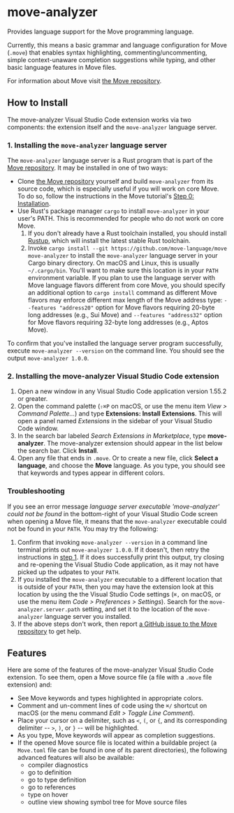 # move-analyzer

Provides language support for the Move programming language.

Currently, this means a basic grammar and language configuration for Move (`.move`) that enables
syntax highlighting, commenting/uncommenting, simple context-unaware completion suggestions while
typing, and other basic language features in Move files.

For information about Move visit [the Move repository](https://github.com/move-language/move).

## How to Install

The move-analyzer Visual Studio Code extension works via two components: the extension itself and
the `move-analyzer` language server.

### 1. Installing the `move-analyzer` language server<span id="Step1">

The `move-analyzer` language server is a Rust program that is part of the
[Move repository](https://github.com/move-language/move). It may be installed in one of two ways:

* Clone [the Move repository](https://github.com/move-language/move) yourself and build
   `move-analyzer` from its source code, which is especially useful if you will work on core Move.
   To do so, follow the instructions in the Move tutorial's
   [Step 0: Installation](https://github.com/move-language/move/tree/main/language/documentation/tutorial#step-0-installation).
* Use Rust's package manager `cargo` to install `move-analyzer` in your user's PATH. This
   is recommended for people who do not work on core Move.
   1. If you don't already have a Rust toolchain installed, you should install
      [Rustup](https://rustup.rs/), which will install the latest stable Rust toolchain.
   2. Invoke `cargo install --git https://github.com/move-language/move move-analyzer` to install the
      `move-analyzer` language server in your Cargo binary directory. On macOS and Linux, this is
      usually `~/.cargo/bin`. You'll want to make sure this location is in your `PATH` environment
      variable. If you plan to use the language server with Move language flavors different from core Move,
      you should specify an additional option to `cargo install` command as different Move flavors
      may enforce different max length of the Move address type: `--features "address20"` option for Move
      flavors requiring 20-byte long addresses (e.g., Sui Move) and `--features "address32"` option
      for Move flavors requiring 32-byte long addresses (e.g., Aptos Move).

To confirm that you've installed the language server program successfully, execute
`move-analyzer --version` on the command line. You should see the output `move-analyzer 1.0.0`.

### 2. Installing the move-analyzer Visual Studio Code extension

1. Open a new window in any Visual Studio Code application version 1.55.2 or greater.
2. Open the command palette (`⇧⌘P` on macOS, or use the menu item *View > Command Palette...*) and
   type **Extensions: Install Extensions**. This will open a panel named *Extensions* in the
   sidebar of your Visual Studio Code window.
3. In the search bar labeled *Search Extensions in Marketplace*, type **move-analyzer**. The
   move-analyzer extension should appear in the list below the search bar. Click **Install**.
4. Open any file that ends in `.move`. Or to create a new file, click **Select a language**, and
   choose the **Move** language. As you type, you should see that keywords and types appear in
   different colors.

### Troubleshooting

If you see an error message *language server executable 'move-analyzer' could not be found* in the
bottom-right of your Visual Studio Code screen when opening a Move file, it means that the
`move-analyzer` executable could not be found in your `PATH`. You may try the following:

1. Confirm that invoking `move-analyzer --version` in a command line terminal prints out
   `move-analyzer 1.0.0`. If it doesn't, then retry the instructions in [step 1](./Step1). If it
   does successfully print this output, try closing and re-opening the Visual Studio Code
   application, as it may not have picked up the udpates to your `PATH`.
2. If you installed the `move-analyzer` executable to a different location that is outside of your
   `PATH`, then you may have the extension look at this location by using the the Visual Studio Code
   settings (`⌘,` on macOS, or use the menu item *Code > Preferences > Settings*). Search for the
   `move-analyzer.server.path` setting, and set it to the location of the `move-analyzer` language
   server you installed.
3. If the above steps don't work, then report
   [a GitHub issue to the Move repository](https://github.com/move-language/move/issues) to get help.

## Features

Here are some of the features of the move-analyzer Visual Studio Code extension. To see them, open a
Move source file (a file with a `.move` file extension) and:

- See Move keywords and types highlighted in appropriate colors.
- Comment and un-comment lines of code using the `⌘/` shortcut on macOS (or the menu command *Edit >
  Toggle Line Comment*).
- Place your cursor on a delimiter, such as `<`, `(`, or `{`, and its corresponding delimiter --
  `>`, `)`, or `}` -- will be highlighted.
- As you type, Move keywords will appear as completion suggestions.
- If the opened Move source file is located within a buildable project (a `Move.toml` file can be
  found in one of its parent directories), the following advanced features will also be available:
  - compiler diagnostics
  - go to definition
  - go to type definition
  - go to references
  - type on hover
  - outline view showing symbol tree for Move source files

